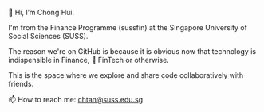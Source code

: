 <!---
chtan/chtan is a ✨ special ✨ repository because its `README.md` (this file) appears on your GitHub profile.
You can click the Preview link to take a look at your changes.
--->

👋 Hi, I’m Chong Hui.

I'm from the Finance Programme (sussfin) at the Singapore University of Social Sciences (SUSS).

The reason we're on GitHub is because it is obvious now that technology is indispensible in Finance,
👀 FinTech or otherwise.

This is the space where we explore and share code collaboratively with friends.

📫 How to reach me: chtan@suss.edu.sg
